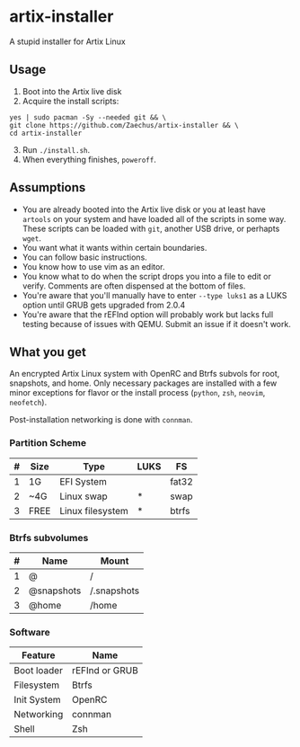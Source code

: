 # artix-installer

A stupid installer for Artix Linux

## Usage

1. Boot into the Artix live disk
2. Acquire the install scripts:
```
yes | sudo pacman -Sy --needed git && \
git clone https://github.com/Zaechus/artix-installer && \
cd artix-installer
```
3. Run `./install.sh`.
4. When everything finishes, `poweroff`.

## Assumptions

* You are already booted into the Artix live disk or you at least have `artools` on your system and have loaded all of the scripts in some way. These scripts can be loaded with `git`, another USB drive, or perhapts `wget`.
* You want what it wants within certain boundaries.
* You can follow basic instructions.
* You know how to use vim as an editor.
* You know what to do when the script drops you into a file to edit or verify. Comments are often dispensed at the bottom of files.
* You're aware that you'll manually have to enter `--type luks1` as a LUKS option until GRUB gets upgraded from 2.0.4
* You're aware that the rEFInd option will probably work but lacks full testing because of issues with QEMU. Submit an issue if it doesn't work.

## What you get

An encrypted Artix Linux system with OpenRC and Btrfs subvols for root, snapshots, and home. Only necessary packages are installed with a few minor exceptions for flavor or the install process (`python`, `zsh`, `neovim`, `neofetch`).

Post-installation networking is done with `connman`.

### Partition Scheme
\# | Size | Type | LUKS | FS
-|-|-|-|-
1 | 1G | EFI System |  | fat32
2 | ~4G | Linux swap | * | swap
3 | FREE | Linux filesystem | * | btrfs

### Btrfs subvolumes
\# | Name | Mount
-|-|-
1 | @ | /
2 | @snapshots | /.snapshots
3 | @home | /home

### Software
Feature | Name
-|-
Boot loader | rEFInd or GRUB
Filesystem | Btrfs
Init System | OpenRC
Networking | connman
Shell | Zsh
